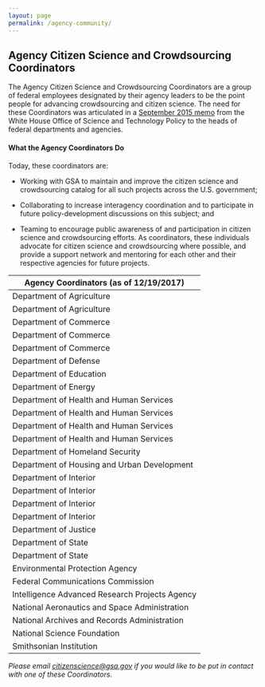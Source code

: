```yaml
---
layout: page
permalink: /agency-community/
---
```

## Agency Citizen Science and Crowdsourcing Coordinators
The Agency Citizen Science and Crowdsourcing Coordinators are a group of federal employees designated by their agency leaders to be the point people for advancing crowdsourcing and citizen science.  The need for these Coordinators was articulated in a [September 2015 memo](https://obamawhitehouse.archives.gov/blog/2015/09/30/accelerating-use-citizen-science-and-crowdsourcing-address-societal-and-scientific) from the White House Office of Science and Technology Policy to the heads of federal departments and agencies.
#### What the Agency Coordinators Do
Today, these coordinators are:
- Working with GSA to maintain and improve the citizen science and crowdsourcing catalog for all such projects across the U.S. government;
- Collaborating to increase interagency coordination and to participate in future policy-development discussions on this subject; and

- Teaming to encourage public awareness of and participation in citizen science and crowdsourcing efforts.
As coordinators, these individuals advocate for citizen science and crowdsourcing where possible, and provide a support network and mentoring for each other and their respective agencies for future projects.




| Agency Coordinators (as of 12/19/2017)|
| ----------- |
| Department of Agriculture | [Forest Service](https://www.fs.fed.us/working-with-us/citizen-science) | Michelle Tamez |
| Department of Agriculture | USDA | Jim Kahler |
| Department of Commerce | Census | Barbara A. Downs |
| Department of Commerce | NIST | Heather Evans |
| Department of Commerce | NOAA | Laura Oremland |
| Department of Defense | DDR&E | Dr. Richard Ames |
| Department of Education | IES | Ross Santy |
| Department of Energy | DOE | Carly Robinson |
| Department of Health and Human Services | CDC | Juliana Cyril |
| Department of Health and Human Services | FDA | Elaine Johanson, Amber Griffin |
| Department of Health and Human Services | HHS | Sandeep Patel
| Department of Health and Human Services | NIH | Jennifer Couch,  Katrina Theisz |
| Department of Homeland Security | DHS | Jim Grove |
| Department of Housing and Urban Development | HUD | Christopher Bourne |
| Department of Interior | [BLM](https://www.blm.gov/learn/science-in-blm/citizen-science) | Mara Alexander |
| Department of Interior | FWS | Emily Silverman |
| Department of Interior | [NPS](https://www.citizenscience.gov/catalog/nps/) | Tim Watkins,  Kris Barnes |
| Department of Interior | USGS | Sophia Liu,  David Govoni |
| Department of Justice | FBI | David B. Smith |
| Department of State | OES | Samuel B. Howerton |
| Department of State | USAID | Cameron D. Bess, Ph.D. |
| Environmental Protection Agency | [EPA](https://www.epa.gov/citizen-science) | Jay Benforado |
| Federal Communications Commission | FCC | James Miller |
| Intelligence Advanced Research Projects Agency | IARPA | Ruthanna Gordon |
| National Aeronautics and Space Administration | [NASA](https://www.nasa.gov/solve/index.html) | Amy Kaminski |
| National Archives and Records Administration | NARA | Andrew Wilson,  Suzanne Isaacs |
| National Science Foundation | NSF | Ellen McCallie |
| Smithsonian Institution | SI | Janet Abrams |

*Please email citizenscience@gsa.gov if you would like to be put in contact with one of these Coordinators.*

